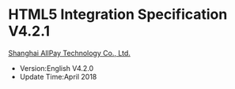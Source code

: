 # HTML5 Integration Specification V4.2.1

[Shanghai AllPay Technology Co., Ltd.](https://www.allpayx.com)

* Version:English V4.2.0
* Update Time:April 2018